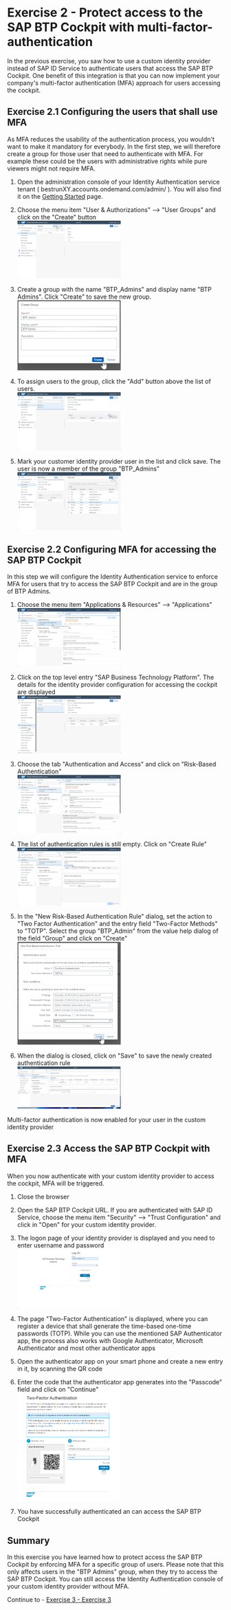 # Exercise 2 - Protect access to the SAP BTP Cockpit with multi-factor-authentication

In the previous exercise, you saw how to use a custom identity provider instead of SAP ID Service to authenticate users that access the SAP BTP Cockpit. One benefit of this integration is that you can now implement your company's multi-factor authentication (MFA) approach for users accessing the cockpit. 

## Exercise 2.1 Configuring the users that shall use MFA

As MFA reduces the usability of the authentication process, you wouldn't want to make it mandatory for everybody. In the first step, we will therefore create a group for those user that need to authenticate with MFA. For example these could be the users with administrative rights while pure viewers might not require MFA.

1. Open the administration console of your Identity Authentication service tenant ( bestrunXY.accounts.ondemand.com/admin/ ). You will also find it on the [Getting Started](/exercises/ex0) page.

2. Choose the menu item "User & Authorizations" --> "User Groups" and click on the "Create" button
<br><img src="/exercises/ex2/images/CreateUserGroup.png" width="50%">

3. Create a group with the name "BTP_Admins" and display name "BTP Admins". Click "Create" to save the new group.
<br><img src="/exercises/ex2/images/Create_Group_Dialog.png" width="50%">

4. To assign users to the group, click the "Add" button above the list of users.
<br><img src="/exercises/ex2/images/Add_Users_to_Group.png" width="50%">

5. Mark your customer identity provider user in the list and click save. The user is now a member of the group "BTP_Admins"
<br><img src="/exercises/ex2/images/Add_User_And_Save.png" width="50%">

## Exercise 2.2 Configuring MFA for accessing the SAP BTP Cockpit

In this step we will configure the Identity Authentication service to enforce MFA for users that try to access the SAP BTP Cockpit and are in the group of BTP Admins.

1. Choose the menu item "Applications & Resources" --> "Applications"
<br><img src="/exercises/ex2/images/BTP_Cockpit_Application.png" width="50%">

2. Click on the top level entry "SAP Business Technology Platform". The details for the identity provider configuration for accessing the cockpit are displayed
<br><img src="/exercises/ex2/images/Applications_Menu_Item.png" width="50%">

3. Choose the tab "Authentication and Access" and click on "Risk-Based Authentication"
<br><img src="/exercises/ex2/images/Overview_Authentication_And_Access.png" width="50%">

4. The list of authentication rules is still empty. Click on "Create Rule"
<br><img src="/exercises/ex2/images/Create_Rule_Button.png" width="50%">

5. In the "New Risk-Based Authentication Rule" dialog, set the action to "Two Factor Authentication" and the entry field "Two-Factor Methods" to "TOTP". Select the group "BTP_Admin" from the value help dialog of the field "Group" and click on "Create"
<br><img src="/exercises/ex2/images/Create_Rule_Dialog.png" width="50%">

6. When the dialog is closed, click on "Save" to save the newly created authentication rule
<br><img src="/exercises/ex2/images/Save_Rule.png" width="50%">

Multi-factor authentication is now enabled for your user in the custom identity provider

## Exercise 2.3 Access the SAP BTP Cockpit with MFA

When you now authenticate with your custom identity provider to access the cockpit, MFA will be triggered.

1. Close the browser

2. Open the SAP BTP Cockpit URL. If you are authenticated with SAP ID Service, choose the menu item "Security" --> "Trust Configuration" and click in "Open" for your custom identity provider.

3. The logon page of your identity provider is displayed and you need to enter username and password
<br><img src="/exercises/ex2/images/IAS_Username_Password.png" width="50%">

4. The page "Two-Factor Authentication" is displayed, where you can register a device that shall generate the time-based one-time passwords (TOTP). While you can use the mentioned SAP Authenticator app, the process also works with Google Authenticator, Microsoft Authenticator and most other authenticator apps

5. Open the authenticator app on your smart phone and create a new entry in it, by scanning the QR code

6. Enter the code that the authenticator app generates into the "Passcode" field and click on "Continue"
<br><img src="/exercises/ex2/images/IAS_Register_OTP.png" width="50%">

7. You have successfully authenticated an can access the SAP BTP Cockpit


## Summary

In this exercise you have learned how to protect access the SAP BTP Cockpit by enforcing MFA for a specific group of users. Please note that this only affects users in the "BTP Admins" group, when they try to access the SAP BTP Cockpit. You can still access the Identity Authentication console of your custom identity provider without MFA. 

Continue to - [Exercise 3 - Exercise 3 ](../ex3/README.md)
